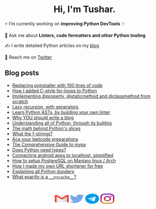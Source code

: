 <h1 align="center">Hi, I'm Tushar.</h1>

⚡ I’m currently working on **improving Python DevTools** ✨

💬 Ask me about **Linters, code formatters and other Python tooling**

✍ I write detailed Python articles on my [blog](https://tushar.lol/)

💌 Reach me on [Twitter](https://twitter.com/tusharisanerd)

## Blog posts

<!-- BLOG-POST-LIST:START -->
- [Replacing pyinstaller with 100 lines of code](https://tushar.lol/post/packaged/)
- [How I added C-style for-loops to Python](https://tushar.lol/post/cursed-for/)
- [Implementing @property, @staticmethod and @classmethod from scratch](https://tushar.lol/post/descriptors/)
- [Lazy recursion, with generators](https://tushar.lol/post/recursive-generators/)
- [Learn Python ASTs, by building your own linter](https://tushar.lol/post/ast/)
- [Why YOU should write a blog](https://tushar.lol/post/write-a-blog/)
- [Understanding all of Python, through its builtins](https://tushar.lol/post/builtins/)
- [The math behind Python&#39;s slices](https://tushar.lol/post/slices/)
- [What the f-strings?](https://tushar.lol/post/what-the-f-strings/)
- [Ace your leetcode preparations](https://tushar.lol/post/leetcode-prep/)
- [The Comprehensive Guide to mypy](https://tushar.lol/post/mypy/)
- [Does Python need types?](https://tushar.lol/post/does-python-need-types/)
- [Connecting android apps to localhost, simplified](https://tushar.lol/post/android-localhost/)
- [How to setup PostgreSQL on Manjaro linux / Arch](https://tushar.lol/post/setup-postgres/)
- [How I made my own URL shortener for free](https://tushar.lol/post/url-shortener/)
- [Explaining all Python dunders](https://tushar.lol/post/dunders/)
- [What exactly is a `__pycache__`?](https://tushar.lol/post/pyc/)
<!-- BLOG-POST-LIST:END -->

<br />

<p align="center">
  <a href="mailto:tushar.sadhwani000@gmail.com" target="_blank"><img src="https://raw.githubusercontent.com/tusharsadhwani/tusharsadhwani/master/icons/gmail.svg" height="32" width="44" /></a>
  <a href="https://twitter.com/tusharisanerd" target="_blank"><img src="https://raw.githubusercontent.com/tusharsadhwani/tusharsadhwani/master/icons/twitter.svg" height="32" width="44" /></a>
  <a href="https://t.me/tushar_lol" target="_blank"><img src="https://raw.githubusercontent.com/tusharsadhwani/tusharsadhwani/master/icons/telegram.svg" height="32" width="44" /></a>
  <a href="https://instagram.com/tushar.bio" target="_blank"><img src="https://raw.githubusercontent.com/tusharsadhwani/tusharsadhwani/master/icons/instagram.svg" height="32" width="44" /></a>
</p>

